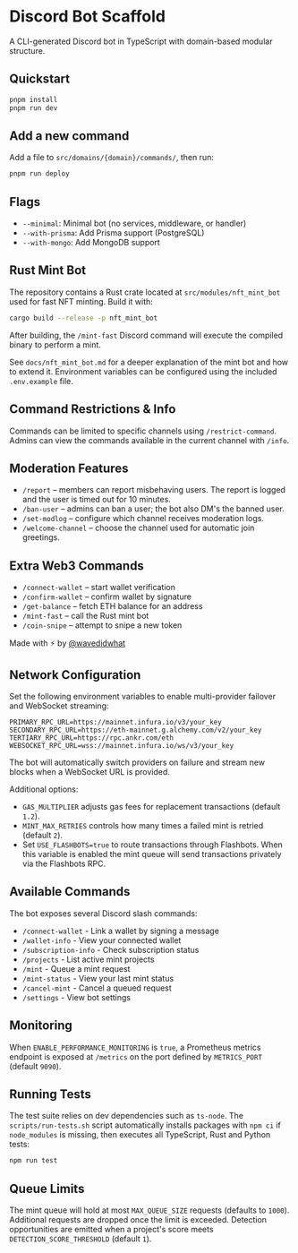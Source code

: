 # Discord Bot Scaffold

A CLI-generated Discord bot in TypeScript with domain-based modular structure.

## Quickstart

```bash
pnpm install
pnpm run dev
```

## Add a new command
Add a file to `src/domains/{domain}/commands/`, then run:

```bash
pnpm run deploy
```

## Flags
- `--minimal`: Minimal bot (no services, middleware, or handler)
- `--with-prisma`: Add Prisma support (PostgreSQL)
- `--with-mongo`: Add MongoDB support

## Rust Mint Bot
The repository contains a Rust crate located at `src/modules/nft_mint_bot` used for
fast NFT minting. Build it with:

```bash
cargo build --release -p nft_mint_bot
```

After building, the `/mint-fast` Discord command will execute the compiled binary
to perform a mint.

See `docs/nft_mint_bot.md` for a deeper explanation of the mint bot and how to
extend it. Environment variables can be configured using the included
`.env.example` file.

## Command Restrictions & Info
Commands can be limited to specific channels using `/restrict-command`. Admins
can view the commands available in the current channel with `/info`.

## Moderation Features
- `/report` – members can report misbehaving users. The report is logged and the user is timed out for 10 minutes.
- `/ban-user` – admins can ban a user; the bot also DM's the banned user.
- `/set-modlog` – configure which channel receives moderation logs.
- `/welcome-channel` – choose the channel used for automatic join greetings.

## Extra Web3 Commands
- `/connect-wallet` – start wallet verification
- `/confirm-wallet` – confirm wallet by signature
- `/get-balance` – fetch ETH balance for an address
- `/mint-fast` – call the Rust mint bot
- `/coin-snipe` – attempt to snipe a new token

Made with ⚡ by [@wavedidwhat](https://x.com/wavedidwhat)

## Network Configuration
Set the following environment variables to enable multi-provider failover and WebSocket streaming:

```
PRIMARY_RPC_URL=https://mainnet.infura.io/v3/your_key
SECONDARY_RPC_URL=https://eth-mainnet.g.alchemy.com/v2/your_key
TERTIARY_RPC_URL=https://rpc.ankr.com/eth
WEBSOCKET_RPC_URL=wss://mainnet.infura.io/ws/v3/your_key
```

The bot will automatically switch providers on failure and stream new blocks when a WebSocket URL is provided.

Additional options:
- `GAS_MULTIPLIER` adjusts gas fees for replacement transactions (default `1.2`).
- `MINT_MAX_RETRIES` controls how many times a failed mint is retried (default `2`).
- Set `USE_FLASHBOTS=true` to route transactions through Flashbots. When this
  variable is enabled the mint queue will send transactions privately via the
  Flashbots RPC.

## Available Commands
The bot exposes several Discord slash commands:

- `/connect-wallet` - Link a wallet by signing a message
- `/wallet-info` - View your connected wallet
- `/subscription-info` - Check subscription status
- `/projects` - List active mint projects
- `/mint` - Queue a mint request
- `/mint-status` - View your last mint status
- `/cancel-mint` - Cancel a queued request
- `/settings` - View bot settings

## Monitoring
When `ENABLE_PERFORMANCE_MONITORING` is `true`, a Prometheus metrics endpoint is
exposed at `/metrics` on the port defined by `METRICS_PORT` (default `9090`).


## Running Tests
The test suite relies on dev dependencies such as `ts-node`.
The `scripts/run-tests.sh` script automatically installs packages with `npm ci`
if `node_modules` is missing, then executes all TypeScript, Rust and Python
tests:

```bash
npm run test
```


## Queue Limits
The mint queue will hold at most `MAX_QUEUE_SIZE` requests (defaults to `1000`).
Additional requests are dropped once the limit is exceeded.
Detection opportunities are emitted when a project's score meets `DETECTION_SCORE_THRESHOLD` (default `1`).


